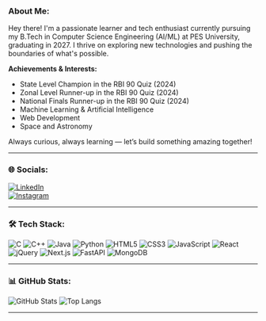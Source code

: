 ### About Me:

Hey there! I'm a passionate learner and tech enthusiast currently pursuing my B.Tech in Computer Science Engineering (AI/ML) at PES University, graduating in 2027. I thrive on exploring new technologies and pushing the boundaries of what's possible.

**Achievements & Interests:**
- State Level Champion in the RBI 90 Quiz (2024)
- Zonal Level Runner-up in the RBI 90 Quiz (2024)
- National Finals Runner-up in the RBI 90 Quiz (2024)
- Machine Learning & Artificial Intelligence
- Web Development
- Space and Astronomy

Always curious, always learning — let’s build something amazing together!

---

### 🌐 Socials:
[![LinkedIn](https://img.shields.io/badge/LinkedIn-%230077B5.svg?style=for-the-badge&logo=linkedin&logoColor=white)](https://www.linkedin.com/)  
[![Instagram](https://img.shields.io/badge/Instagram-%23E4405F.svg?style=for-the-badge&logo=instagram&logoColor=white)](https://www.instagram.com/)

---

### 🛠️ Tech Stack:
![C](https://img.shields.io/badge/C-%2300599C.svg?style=for-the-badge&logo=c&logoColor=white)
![C++](https://img.shields.io/badge/C++-%2300599C.svg?style=for-the-badge&logo=c%2B%2B&logoColor=white)
![Java](https://img.shields.io/badge/Java-%23ED8B00.svg?style=for-the-badge&logo=openjdk&logoColor=white)
![Python](https://img.shields.io/badge/Python-%233776AB.svg?style=for-the-badge&logo=python&logoColor=white)
![HTML5](https://img.shields.io/badge/HTML5-%23E34F26.svg?style=for-the-badge&logo=html5&logoColor=white)
![CSS3](https://img.shields.io/badge/CSS3-%231572B6.svg?style=for-the-badge&logo=css3&logoColor=white)
![JavaScript](https://img.shields.io/badge/JavaScript-%23F7DF1E.svg?style=for-the-badge&logo=javascript&logoColor=black)
![React](https://img.shields.io/badge/React-%2361DAFB.svg?style=for-the-badge&logo=react&logoColor=black)
![jQuery](https://img.shields.io/badge/jQuery-%230769AD.svg?style=for-the-badge&logo=jquery&logoColor=white)
![Next.js](https://img.shields.io/badge/Next.js-%23000000.svg?style=for-the-badge&logo=nextdotjs&logoColor=white)
![FastAPI](https://img.shields.io/badge/FastAPI-%23009688.svg?style=for-the-badge&logo=fastapi&logoColor=white)
![MongoDB](https://img.shields.io/badge/MongoDB-%2347A248.svg?style=for-the-badge&logo=mongodb&logoColor=white)

---

### 📊 GitHub Stats:
![GitHub Stats](https://github-readme-stats.vercel.app/api?username=bhargavaramasarma&show_icons=true&theme=radical)
![Top Langs](https://github-readme-stats.vercel.app/api/top-langs/?username=bhargavaramasarma&layout=compact&theme=radical)

---
